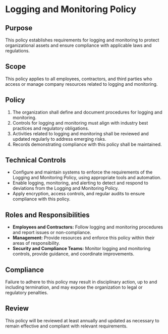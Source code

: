 # Logging and Monitoring Policy

## Purpose

This policy establishes requirements for logging and monitoring to protect organizational assets and ensure compliance with applicable laws and regulations.

## Scope

This policy applies to all employees, contractors, and third parties who access or manage company resources related to logging and monitoring.

## Policy

1. The organization shall define and document procedures for logging and monitoring.
2. Controls for logging and monitoring must align with industry best practices and regulatory obligations.
3. Activities related to logging and monitoring shall be reviewed and updated regularly to address emerging risks.
4. Records demonstrating compliance with this policy shall be maintained.

## Technical Controls

- Configure and maintain systems to enforce the requirements of the Logging and Monitoring Policy, using appropriate tools and automation.
- Enable logging, monitoring, and alerting to detect and respond to deviations from the Logging and Monitoring Policy.
- Apply encryption, access controls, and regular audits to ensure compliance with this policy.

## Roles and Responsibilities

- **Employees and Contractors:** Follow logging and monitoring procedures and report issues or non-compliance.
- **Management:** Provide resources and enforce this policy within their areas of responsibility.
- **Security and Compliance Teams:** Monitor logging and monitoring controls, provide guidance, and coordinate improvements.

## Compliance

Failure to adhere to this policy may result in disciplinary action, up to and including termination, and may expose the organization to legal or regulatory penalties.

## Review

This policy will be reviewed at least annually and updated as necessary to remain effective and compliant with relevant requirements.
